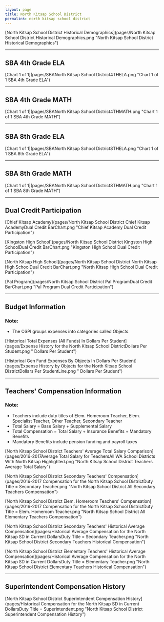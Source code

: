 ```yaml
---
layout: page
title: North Kitsap School District
permalink: north kitsap school district
---
```



[North Kitsap School District Historical Demographics](pages/North Kitsap School District Historical Demographics.png "North Kitsap School District Historical Demographics")

___

## SBA 4th Grade ELA

[Chart 1 of 1](pages/SBANorth Kitsap School District4THELA.png "Chart 1 of 1 SBA 4th Grade ELA")


___

## SBA 4th Grade MATH

[Chart 1 of 1](pages/SBANorth Kitsap School District4THMATH.png "Chart 1 of 1 SBA 4th Grade MATH")


___

## SBA 8th Grade ELA

[Chart 1 of 1](pages/SBANorth Kitsap School District8THELA.png "Chart 1 of 1 SBA 8th Grade ELA")


___

## SBA 8th Grade MATH

[Chart 1 of 1](pages/SBANorth Kitsap School District8THMATH.png "Chart 1 of 1 SBA 8th Grade MATH")


___

## Dual Credit Participation

[Chief Kitsap Academy](pages/North Kitsap School District Chief Kitsap AcademyDual Credit BarChart.png "Chief Kitsap Academy Dual Credit Participation")

[Kingston High School](pages/North Kitsap School District Kingston High SchoolDual Credit BarChart.png "Kingston High School Dual Credit Participation")

[North Kitsap High School](pages/North Kitsap School District North Kitsap High SchoolDual Credit BarChart.png "North Kitsap High School Dual Credit Participation")

[Pal Program](pages/North Kitsap School District Pal ProgramDual Credit BarChart.png "Pal Program Dual Credit Participation")


___

## Budget Information
### Note:
- The OSPI groups expenses into categories called Objects

[Historical Total Expenses (All Funds) In Dollars Per Student](pages/Expense History for the North Kitsap School DistrictDollars Per Student.png " Dollars Per Student")

[Historical Gen Fund Expenses By Objects In Dollars Per Student](pages/Expense History by Objects for the North Kitsap School DistrictDollars Per StudentLine.png " Dollars Per Student")


___

## Teachers' Compensation Information
### Note:
- Teachers include duty titles of Elem. Homeroom Teacher, Elem. Specialist Teacher, Other Teacher, Secondary Teacher
- Total Salary = Base Salary + Supplemental Salary
- Total Compensation = Total Salary + Insurance Benefits + Mandatory Benefits
- Mandatory Benefits include pension funding and payroll taxes

[North Kitsap School District Teachers' Average Total Salary Comparison](pages/2016-2017Average Total Salary for TeachersAll WA School Districts With North Kitsap Highlighted.png "North Kitsap School District Teachers Average Total Salary")

[North Kitsap School District Secondary Teachers' Compensation](pages/2016-2017 Compensation for the North Kitsap School DistrictDuty Title = Secondary Teacher.png "North Kitsap School District All Secondary Teachers Compensation")

[North Kitsap School District Elem. Homeroom Teachers' Compensation](pages/2016-2017 Compensation for the North Kitsap School DistrictDuty Title = Elem. Homeroom Teacher.png "North Kitsap School District All Elementary Teachers Compensation")

[North Kitsap School District Secondary Teachers' Historical Average Compensation](pages/Historical Average Compensation for the North Kitsap SD in Current DollarsDuty Title = Secondary Teacher.png "North Kitsap School District Secondary Teachers Historical Compensation")

[North Kitsap School District Elementary Teachers' Historical Average Compensation](pages/Historical Average Compensation for the North Kitsap SD in Current DollarsDuty Title = Elementary Teacher.png "North Kitsap School District Elementary Teachers Historical Compensation")


___

## Superintendent Compensation History

[North Kitsap School District Superintendent Compensation History](pages/Historical Compensation for the North Kitsap SD in Current DollarsDuty Title = Superintendent.png "North Kitsap School District Superintendent Compensation History")

